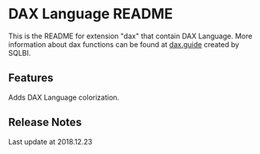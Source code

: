 # DAX Language README

This is the README for extension "dax" that contain DAX Language. More information about dax functions can be found at [dax.guide](https://dax.guide/) created by SQLBI.

## Features

Adds DAX Language colorization.

## Release Notes

Last update at 2018.12.23
